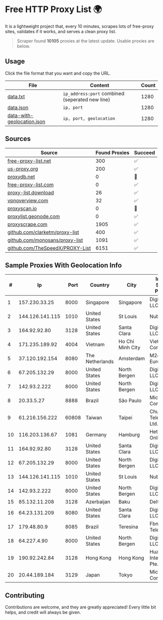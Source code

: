 
# Free HTTP Proxy List 🌍

It is a lightweight project that, every 10 minutes, scrapes lots of free-proxy sites, validates if it works, and serves a clean proxy list.


> Scraper found **10105** proxies at the latest update. Usable proxies are below.

## Usage

Click the file format that you want and copy the URL.


|File|Content|Count|
|----|-------|-----|
|[data.txt](https://raw.githubusercontent.com/themiralay/Proxy-List-World/master/data.txt)|`ip_address:port` combined (seperated new line)|1280|
|[data.json](https://raw.githubusercontent.com/themiralay/Proxy-List-World/master/data.json)|`ip, port`|1280|
|[data-with-geolocation.json](https://raw.githubusercontent.com/themiralay/Proxy-List-World/master/data-with-geolocation.json)|`ip, port, geolocation`|1280|

## Sources

|Source|Found Proxies|Succeed|
|------|-------------|-------|
|[free-proxy-list.net](https://free-proxy-list.net)|300|✅|
|[us-proxy.org](https://www.us-proxy.org)|200|✅|
|[proxydb.net](http://proxydb.net)|0|🚫|
|[free-proxy-list.com](https://free-proxy-list.com/?page=&port=&type%5B%5D=http&type%5B%5D=https&up_time=0&search=Search)|0|✅|
|[proxy-list.download](https://www.proxy-list.download/HTTP)|26|✅|
|[vpnoverview.com](https://vpnoverview.com/privacy/anonymous-browsing/free-proxy-servers)|32|✅|
|[proxyscan.io](https://www.proxyscan.io)|0|🚫|
|[proxylist.geonode.com](https://proxylist.geonode.com/api/proxy-list?limit=300&page=1&sort_by=lastChecked&sort_type=desc&protocols=http,https)|0|✅|
|[proxyscrape.com](https://api.proxyscrape.com/v2/?request=displayproxies&protocol=http&timeout=10000&country=all&ssl=all&anonymity=all)|1905|✅|
|[github.com/clarketm/proxy-list](https://raw.githubusercontent.com/clarketm/proxy-list/master/proxy-list-raw.txt)|400|✅|
|[github.com/monosans/proxy-list](https://raw.githubusercontent.com/monosans/proxy-list/main/proxies/http.txt)|1091|✅|
|[github.com/TheSpeedX/PROXY-List](https://raw.githubusercontent.com/TheSpeedX/PROXY-List/master/http.txt)|6151|✅|


## Sample Proxies With Geolocation Info

|#|Ip|Port|Country|City|Internet Service Provider|
|-|--|----|-------|----|-------------------------|
|1|157.230.33.25|8000|Singapore|Singapore|DigitalOcean, LLC|
|2|144.126.141.115|1010|United States|St Louis|Nubes, LLC|
|3|164.92.92.80|3128|United States|Santa Clara|DigitalOcean, LLC|
|4|171.235.189.92|4004|Vietnam|Ho Chi Minh City|Viettel Corporation|
|5|37.120.192.154|8080|The Netherlands|Amsterdam|M247 Europe SRL|
|6|67.205.132.29|8000|United States|North Bergen|DigitalOcean, LLC|
|7|142.93.2.222|8000|United States|North Bergen|DigitalOcean, LLC|
|8|20.33.5.27|8888|Brazil|São Paulo|Microsoft Corporation|
|9|61.216.156.222|60808|Taiwan|Taipei|Chunghwa Telecom Co., Ltd.|
|10|116.203.136.67|1081|Germany|Hamburg|Hetzner Online GmbH|
|11|164.92.92.80|3128|United States|Santa Clara|DigitalOcean, LLC|
|12|67.205.132.29|8000|United States|North Bergen|DigitalOcean, LLC|
|13|144.126.141.115|1010|United States|St Louis|Nubes, LLC|
|14|142.93.2.222|8000|United States|North Bergen|DigitalOcean, LLC|
|15|85.132.11.208|3128|Azerbaijan|Baku|Delta|
|16|64.23.131.209|8080|United States|Santa Clara|DigitalOcean, LLC|
|17|179.48.80.9|8085|Brazil|Teresina|Fbnet Telecom|
|18|64.227.4.90|8000|United States|North Bergen|DigitalOcean, LLC|
|19|190.92.242.84|3128|Hong Kong|Hong Kong|Huawei International Pte. LTD|
|20|20.44.189.184|3129|Japan|Tokyo|Microsoft Corporation|



## Contributing

Contributions are welcome, and they are greatly appreciated! Every
little bit helps, and credit will always be given.

